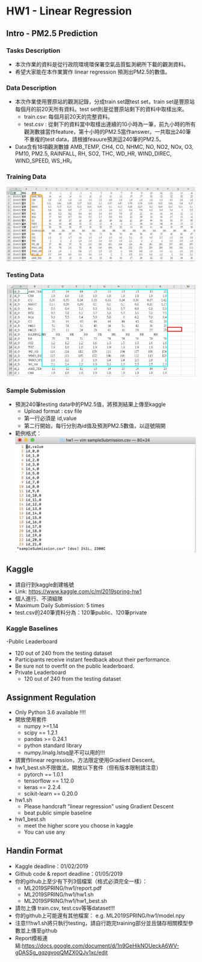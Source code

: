 # HW1 - Linear Regression
## Intro - PM2.5 Prediction
### Tasks Description
- 本次作業的資料是從行政院環境環保署空氣品質監測網所下載的觀測資料。
- 希望大家能在本作業實作 linear regression 預測出PM2.5的數值。
### Data Description
- 本次作業使用豐原站的觀測記錄，分成train set跟test set，train set是豐原站每個月的前20天所有資料。test set則是從豐原站剩下的資料中取樣出來。
  - train.csv: 每個月前20天的完整資料。
  - test.csv : 從剩下的資料當中取樣出連續的10小時為一筆，前九小時的所有觀測數據當作feature，第十小時的PM2.5當作answer。一共取出240筆不重複的test data，請根據feauure預測這240筆的PM2.5。
- Data含有18項觀測數據 AMB_TEMP, CH4, CO, NHMC, NO, NO2, NOx, O3, PM10, PM2.5, RAINFALL, RH, SO2, THC, WD_HR, WIND_DIREC, WIND_SPEED, WS_HR。
### Training Data
![image](https://raw.githubusercontent.com/MMD-Training-2019/HW1/master/images/train.png)
### Testing Data
![image](https://github.com/MMD-Training-2019/HW1/blob/master/images/test.png)
### Sample Submission 
- 預測240筆testing data中的PM2.5值，將預測結果上傳至kaggle
  - Upload format : csv file
  - 第一行必須是 id,value
  - 第二行開始，每行分別為id值及預測PM2.5數值，以逗號隔開
- 範例格式：
  ![image](https://github.com/MMD-Training-2019/HW1/blob/master/images/submission.png)
## Kaggle
- 請自行到kaggle創建帳號
- Link: https://www.kaggle.com/c/ml2019spring-hw1
- 個人進行、不須組隊
- Maximum Daily Submission: 5 times
- test.csv的240筆資料分為：120筆public、120筆private
### Kaggle Baselines
-Public Leaderboard
  - 120 out of 240 from the testing dataset
  - Participants receive instant feedback about their performance.
  - Be sure not to overfit on the public leaderboard.
- Private Leaderboard
  - 120 out of 240 from the testing dataset
  
## Assignment Regulation 
- Only Python 3.6 available !!!! 
- 開放使用套件
  - numpy >=1.14
  - scipy == 1.2.1
  - pandas >= 0.24.1
  - python standard library
  - numpy.linalg.lstsq是不可以用的!!!
- 請實作linear regression，方法限定使用Gradient Descent。
- hw1_best.sh不限做法，開放以下套件（但有版本限制請注意）
  - pytorch == 1.0.1
  - tensorflow == 1.12.0
  - keras == 2.2.4
  - scikit-learn == 0.20.0
- hw1.sh
  - Please handcraft "linear regression" using Gradient Descent
  - beat public simple baseline
- hw1_best.sh
  - meet the higher score you choose in kaggle
  - You can use any 

## Handin Format
- Kaggle deadline：01/02/2019 
- Github code & report deadline：01/05/2019 
- 你的github上至少有下列3個檔案（格式必須完全一樣）：
  - ML2019SPRING/hw1/report.pdf
  - ML2019SPRING/hw1/hw1.sh
  - ML2019SPRING/hw1/hw1_best.sh
- 請勿上傳 train.csv, test.csv等等dataset!!!
- 你的github上可能還有其他檔案：
  e.g. ML2019SPRING/hw1/model.npy
- 注意!!!hw1.sh將只執行testing，請自行跑完training部分並且儲存相關模型參數並上傳至github
- Report模板連結:https://docs.google.com/document/d/1n9GeHikNOUeckA6WV-gDASSg_gqzgvoqQMZX0QJv1xc/edit
